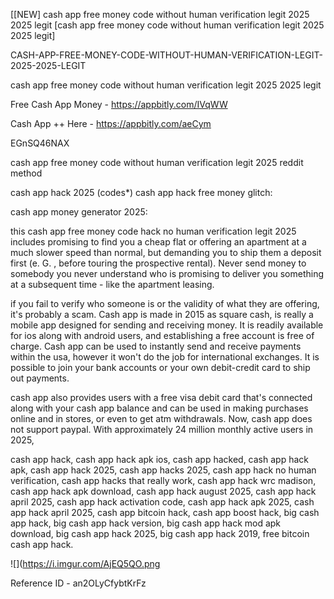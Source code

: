 [[NEW] cash app free money code without human verification legit 2025 2025 legit [cash app free money code without human verification legit 2025 2025 legit]

CASH-APP-FREE-MONEY-CODE-WITHOUT-HUMAN-VERIFICATION-LEGIT-2025-2025-LEGIT

cash app free money code without human verification legit 2025 2025 legit

Free Cash App Money -  https://appbitly.com/IVqWW


Cash App ++ Here - https://appbitly.com/aeCym


EGnSQ46NAX

cash app free money code without human verification legit 2025 reddit method

cash app hack 2025 (codes*) cash app hack free money glitch:

cash app money generator 2025:

this cash app free money code hack no human verification legit 2025 includes promising to find you a cheap flat or offering an apartment at a much slower speed than normal, but demanding you to ship them a deposit first (e. G. , before touring the prospective rental). Never send money to somebody you never understand who is promising to deliver you something at a subsequent time - like the apartment leasing.

if you fail to verify who someone is or the validity of what they are offering, it's probably a scam. Cash app is made in 2015 as square cash, is really a mobile app designed for sending and receiving money. It is readily available for ios along with android users, and establishing a free account is free of charge. Cash app can be used to instantly send and receive payments within the usa, however it won't do the job for international exchanges. It is possible to join your bank accounts or your own debit-credit card to ship out payments.

cash app also provides users with a free visa debit card that's connected along with your cash app balance and can be used in making purchases online and in stores, or even to get atm withdrawals. Now, cash app does not support paypal. With approximately 24 million monthly active users in 2025,

cash app hack, cash app hack apk ios, cash app hacked, cash app hack apk, cash app hack 2025, cash app hacks 2025, cash app hack no human verification, cash app hacks that really work, cash app hack wrc madison, cash app hack apk download, cash app hack august 2025, cash app hack april 2025, cash app hack activation code, cash app hack apk 2025, cash app hack april 2025, cash app bitcoin hack, cash app boost hack, big cash app hack, big cash app hack version, big cash app hack mod apk download, big cash app hack 2025, big cash app hack 2019, free bitcoin cash app hack.

![](https://i.imgur.com/AjEQ5QO.png

Reference ID - an2OLyCfybtKrFz